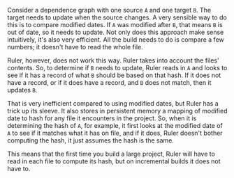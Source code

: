 Consider a dependence graph with one source `A` and one target `B`.  The target needs to update when the source changes.  A very sensible way to do this is to compare modified dates.  If `A` was modified after `B`, that means `B` is out of date, so it needs to update.  Not only does this approach make sense intuitively, it's also very efficient.  All the build needs to do is compare a few numbers; it doesn't have to read the whole file.

Ruler, however, does not work this way.  Ruler takes into account the files' contents.  So, to determine if `B` needs to update, Ruler reads in `A` and looks to see if it has a record of what `B` should be based on that hash.  If it does not have a record, or if it does have a record, and `B` does not match, then it updates `B`.

That is very inefficient compared to using modified dates, but Ruler has a trick up its sleeve.  It also stores in persistent memory a mapping of modified date to hash for any file it encounters in the project.  So, when it is determining the hash of `A`, for example, it first looks at the modified date of `A` to see if it matches what it has on file, and if it does, Ruler doesn't bother computing the hash, it just assumes the hash is the same.

This means that the first time you build a large project, Ruler will have to read in each file to compute its hash, but on incremental builds it does not have to.
